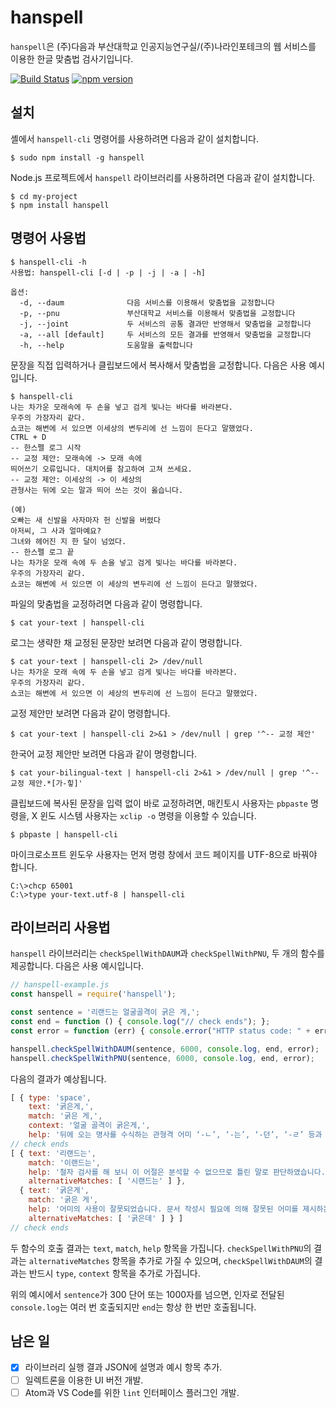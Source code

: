 # hanspell
`hanspell`은 (주)다음과 부산대학교 인공지능연구실/(주)나라인포테크의 웹 
서비스를 이용한 한글 맞춤법 검사기입니다.

[![Build Status](https://travis-ci.org/9beach/hanspell.svg?branch=master)](https://travis-ci.org/9beach/hanspell) [![npm version](https://badge.fury.io/js/hanspell.svg)](https://badge.fury.io/js/hanspell)

## 설치
셸에서 `hanspell-cli` 명령어를 사용하려면 다음과 같이 설치합니다. 
```
$ sudo npm install -g hanspell
```
Node.js 프로젝트에서 `hanspell` 라이브러리를 사용하려면 다음과 같이 
설치합니다. 
```
$ cd my-project
$ npm install hanspell
```

## 명령어 사용법

```
$ hanspell-cli -h
사용법: hanspell-cli [-d | -p | -j | -a | -h] 

옵션:
  -d, --daum              다음 서비스를 이용해서 맞춤법을 교정합니다
  -p, --pnu               부산대학교 서비스를 이용해서 맞춤법을 교정합니다
  -j, --joint             두 서비스의 공통 결과만 반영해서 맞춤법을 교정합니다
  -a, --all [default]     두 서비스의 모든 결과를 반영해서 맞춤법을 교정합니다
  -h, --help              도움말을 출력합니다
```

문장을 직접 입력하거나 클립보드에서 복사해서 맞춤법을 교정합니다. 다음은 사용 
예시입니다.

<pre><code>$ hanspell-cli
나는 차가운 모래속에 두 손을 넣고 검게 빛나는 바다를 바라본다.
우주의 가장자리 같다.
쇼코는 해변에 서 있으면 이세상의 변두리에 선 느낌이 든다고 말했었다.
<kbd>CTRL + D</kbd>
-- 한스펠 로그 시작
-- 교정 제안: 모래속에 -> 모래 속에
띄어쓰기 오류입니다. 대치어를 참고하여 고쳐 쓰세요.
-- 교정 제안: 이세상의 -> 이 세상의
관형사는 뒤에 오는 말과 띄어 쓰는 것이 옳습니다.

(예)
오빠는 새 신발을 사자마자 헌 신발을 버렸다
아저씨, 그 사과 얼마예요?
그녀와 헤어진 지 한 달이 넘었다.
-- 한스펠 로그 끝
나는 차가운 모래 속에 두 손을 넣고 검게 빛나는 바다를 바라본다.
우주의 가장자리 같다.
쇼코는 해변에 서 있으면 이 세상의 변두리에 선 느낌이 든다고 말했었다.
</code></pre>

파일의 맞춤법을 교정하려면 다음과 같이 명령합니다.
```
$ cat your-text | hanspell-cli
```
로그는 생략한 채 교정된 문장만 보려면 다음과 같이 명령합니다.
```
$ cat your-text | hanspell-cli 2> /dev/null
나는 차가운 모래 속에 두 손을 넣고 검게 빛나는 바다를 바라본다.
우주의 가장자리 같다.
쇼코는 해변에 서 있으면 이 세상의 변두리에 선 느낌이 든다고 말했었다.
```
교정 제안만 보려면 다음과 같이 명령합니다.
```
$ cat your-text | hanspell-cli 2>&1 > /dev/null | grep '^-- 교정 제안'
```
한국어 교정 제안만 보려면 다음과 같이 명령합니다.
```
$ cat your-bilingual-text | hanspell-cli 2>&1 > /dev/null | grep '^-- 교정 제안.*[가-힣]'
```
클립보드에 복사된 문장을 입력 없이 바로 교정하려면, 
매킨토시 사용자는 `pbpaste` 명령을, X 윈도 시스템 사용자는 `xclip -o` 명령을 
이용할 수 있습니다.
```
$ pbpaste | hanspell-cli
```

마이크로소프트 윈도우 사용자는 먼저 명령 창에서 코드 페이지를 UTF-8으로 바꿔야 
합니다.
```
C:\>chcp 65001 
C:\>type your-text.utf-8 | hanspell-cli
```

## 라이브러리 사용법
`hanspell` 라이브러리는 `checkSpellWithDAUM`과 `checkSpellWithPNU`, 두 개의 
함수를 제공합니다. 다음은 사용 예시입니다.
```javascript
// hanspell-example.js
const hanspell = require('hanspell');

const sentence = '리랜드는 얼굴골격이 굵은 게,';
const end = function () { console.log("// check ends"); };
const error = function (err) { console.error("HTTP status code: " + err); };

hanspell.checkSpellWithDAUM(sentence, 6000, console.log, end, error);
hanspell.checkSpellWithPNU(sentence, 6000, console.log, end, error);
```
다음의 결과가 예상됩니다.
```javascript
[ { type: 'space',
    text: '굵은게,',
    match: '굵은 게,',
    context: '얼굴 골격이 굵은게,',
    help: '뒤에 오는 명사를 수식하는 관형격 어미 ‘-ㄴ’, ‘-는’, ‘-던’, ‘-ㄹ’ 등과 의존명사는 띄어 쓰는 것이 옳습니다.\n\n(예)\n노력한 만큼 대가를 얻다.\n소문으로만 들었을 뿐이네.\n합격했다는 소리를 들으니 그저 기쁠 따름이다.' } ]
// check ends
[ { text: '리랜드는',
    match: '이랜드는',
    help: '철자 검사를 해 보니 이 어절은 분석할 수 없으므로 틀린 말로 판단하였습니다.\n\n후보 어절은 이 철자검사/교정기에서 띄어쓰기, 붙여 쓰기, 음절대치와 같은 교정방법에 따라 수정한 결과입니다.\n\n후보 어절 중 선택하시거나 오류 어절을 수정하여 주십시오.\n\n* 단, 사전에 없는 단어이거나 사용자가 올바르다고 판단한 어절에 대해서는 통과하세요!!',
    alternativeMatches: [ '시랜드는' ] },
  { text: '굵은게',
    match: '굵은 게',
    help: '어미의 사용이 잘못되었습니다. 문서 작성시 필요에 의해 잘못된 어미를 제시하는 상황이 아니라면 검사기의 대치어로 바꾸도록 합니다.',
    alternativeMatches: [ '굵은데' ] } ]
// check ends
```
두 함수의 호출 결과는 `text`, `match`, `help` 항목을 가집니다.
`checkSpellWithPNU`의 결과는 `alternativeMatches` 항목을 추가로 가질 수 
있으며, `checkSpellWithDAUM`의 결과는 반드시 `type`, `context` 항목을 
추가로 가집니다. 

위의 예시에서 `sentence`가 300 단어 또는 1000자를 넘으면, 인자로 전달된
`console.log`는 여러 번 호출되지만 `end`는 항상 한 번만 호출됩니다.

## 남은 일
- [x] 라이브러리 실행 결과 JSON에 설명과 예시 항목 추가.
- [ ] 일렉트론을 이용한 UI 버전 개발.
- [ ] Atom과 VS Code를 위한 `lint` 인터페이스 플러그인 개발.
